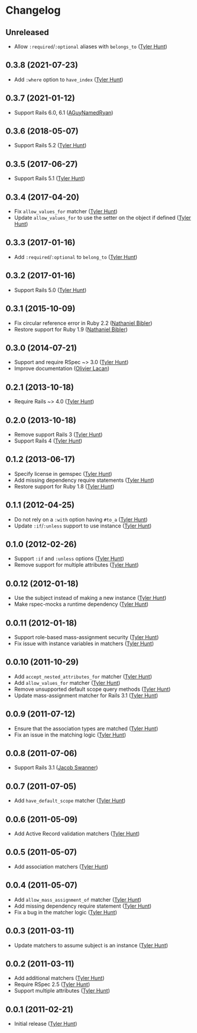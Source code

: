 # Changelog

## Unreleased

  * Allow `:required`/`:optional` aliases with `belongs_to`
    ([Tyler Hunt][tylerhunt])

## 0.3.8 (2021-07-23)

  * Add `:where` option to `have_index` ([Tyler Hunt][tylerhunt])

## 0.3.7 (2021-01-12)

  * Support Rails 6.0, 6.1 ([AGuyNamedRyan][])

## 0.3.6 (2018-05-07)

  * Support Rails 5.2 ([Tyler Hunt][tylerhunt])

## 0.3.5 (2017-06-27)

  * Support Rails 5.1 ([Tyler Hunt][tylerhunt])

## 0.3.4 (2017-04-20)

  * Fix `allow_values_for` matcher ([Tyler Hunt][tylerhunt])
  * Update `allow_values_for` to use the setter on the object if defined
    ([Tyler Hunt][tylerhunt])

## 0.3.3 (2017-01-16)

  * Add `:required`/`:optional` to `belong_to` ([Tyler Hunt][tylerhunt])

## 0.3.2 (2017-01-16)

  * Support Rails 5.0 ([Tyler Hunt][tylerhunt])

## 0.3.1 (2015-10-09)

  * Fix circular reference error in Ruby 2.2 ([Nathaniel Bibler][nbibler])
  * Restore support for Ruby 1.9 ([Nathaniel Bibler][nbibler])

## 0.3.0 (2014-07-21)

  * Support and require RSpec ~> 3.0 ([Tyler Hunt][tylerhunt])
  * Improve documentation ([Olivier Lacan][olivierlacan])

## 0.2.1 (2013-10-18)

  * Require Rails ~> 4.0 ([Tyler Hunt][tylerhunt])

## 0.2.0 (2013-10-18)

  * Remove support Rails 3 ([Tyler Hunt][tylerhunt])
  * Support Rails 4 ([Tyler Hunt][tylerhunt])

## 0.1.2 (2013-06-17)

  * Specify license in gemspec ([Tyler Hunt][tylerhunt])
  * Add missing dependency require statements ([Tyler Hunt][tylerhunt])
  * Restore support for Ruby 1.8 ([Tyler Hunt][tylerhunt])

## 0.1.1 (2012-04-25)

  * Do not rely on a `:with` option having `#to_a` ([Tyler Hunt][tylerhunt])
  * Update `:if`/`:unless` support to use instance ([Tyler Hunt][tylerhunt])

## 0.1.0 (2012-02-26)

  * Support `:if` and `:unless` options ([Tyler Hunt][tylerhunt])
  * Remove support for multiple attributes ([Tyler Hunt][tylerhunt])

## 0.0.12 (2012-01-18)

  * Use the subject instead of making a new instance ([Tyler Hunt][tylerhunt])
  * Make rspec-mocks a runtime dependency ([Tyler Hunt][tylerhunt])

## 0.0.11 (2012-01-18)

  * Support role-based mass-assignment security ([Tyler Hunt][tylerhunt])
  * Fix issue with instance variables in matchers ([Tyler Hunt][tylerhunt])

## 0.0.10 (2011-10-29)

  * Add `accept_nested_attributes_for` matcher ([Tyler Hunt][tylerhunt])
  * Add `allow_values_for` matcher ([Tyler Hunt][tylerhunt])
  * Remove unsupported default scope query methods ([Tyler Hunt][tylerhunt])
  * Update mass-assignment matcher for Rails 3.1 ([Tyler Hunt][tylerhunt])

## 0.0.9 (2011-07-12)

  * Ensure that the association types are matched ([Tyler Hunt][tylerhunt])
  * Fix an issue in the matching logic ([Tyler Hunt][tylerhunt])

## 0.0.8 (2011-07-06)

  * Support Rails 3.1 ([Jacob Swanner][jswanner])

## 0.0.7 (2011-07-05)

  * Add `have_default_scope` matcher ([Tyler Hunt][tylerhunt])

## 0.0.6 (2011-05-09)

  * Add Active Record validation matchers ([Tyler Hunt][tylerhunt])

## 0.0.5 (2011-05-07)

  * Add association matchers ([Tyler Hunt][tylerhunt])

## 0.0.4 (2011-05-07)

  * Add `allow_mass_assignment_of` matcher ([Tyler Hunt][tylerhunt])
  * Add missing dependency require statement ([Tyler Hunt][tylerhunt])
  * Fix a bug in the matcher logic ([Tyler Hunt][tylerhunt])

## 0.0.3 (2011-03-11)

  * Update matchers to assume subject is an instance ([Tyler Hunt][tylerhunt])

## 0.0.2 (2011-03-11)

  * Add additional matchers ([Tyler Hunt][tylerhunt])
  * Require RSpec 2.5 ([Tyler Hunt][tylerhunt])
  * Support multiple attributes ([Tyler Hunt][tylerhunt])

## 0.0.1 (2011-02-21)

  * Initial release ([Tyler Hunt][tylerhunt])

[aguynamedryan]: https://github.com/aguynamedryan
[jswanner]: https://github.com/jswanner
[nbibler]: https://github.com/nbibler
[olivierlacan]: https://github.com/olivierlacan
[tylerhunt]: https://github.com/tylerhunt
